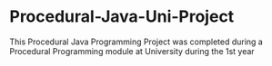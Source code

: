 # Procedural-Java-Uni-Project
This Procedural Java Programming Project was completed during a Procedural Programming module at University during the 1st year
